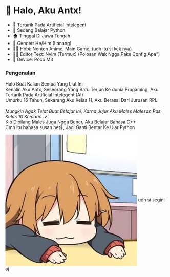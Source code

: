 <!---Halo Bg--->
# 👋 Halo, Aku Antx!
<!--- >```print("Tentang ")``` --->
- 👀 Tertarik Pada Artificial Intelegent
- 🌱 Sedang Belajar Python
- 🏠 Tinggal Di Jawa Tengah
- 🤨 Gender: He/Him (Lanang)
- 🤷‍♂️ Hobi: Nonton Anime, Main Game, (udh itu si kek nya)
- 👨‍💻 Editor Text: Nvim (Termux) (Polosan Wak Ngga Pake Config Apa")
- 📱 Device: Poco M3

### Pengenalan
Halo Buat Kalian Semua Yang Liat Ini <br>
Kenalin Aku Antx, Seseorang Yang Baru Terjun Ke dunia Progaming, Aku Tertarik Pada Artificial Intelegent (AI)<br>
Umurku 16 Tahun, Sekarang Aku Kelas 11, Aku Berasal Dari Jurusan RPL<br> <br> 
_Mungkin Agak Telat Buat Belajar Ini, Karna Jujur Aku Males Malesan Pas Kelas 10 Kemarin :v_
<br>Klo Dibilang Males Juga Ngga Bener, Aku Belajar Bahasa C++ <br>Cmn itu bahasa susah bet🗿, Jadi Ganti Bentar Ke Ular Python

<img align="center" src="https://raw.githubusercontent.com/plsyouarenotalone/plsyouarenotalone/main/ss.webp" width="411" />
udh si segini aj



<!---
plsyouarenotalone/plsyouarenotalone is a ✨ special ✨ repository because its `README.md` (this file) appears on your GitHub profile.
You can click the Preview link to take a look at your changes.
--->
